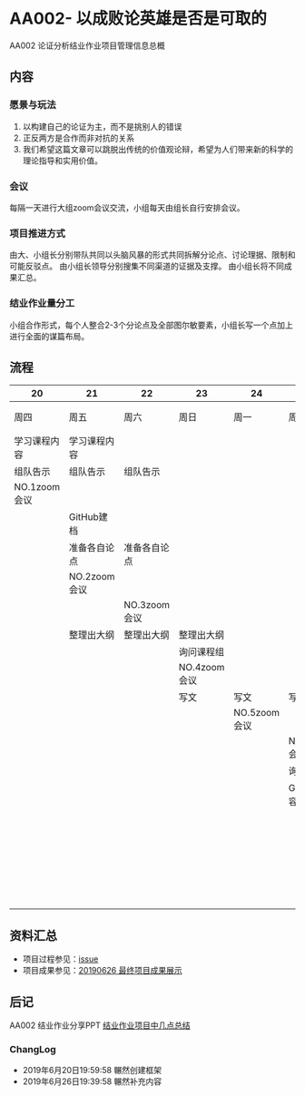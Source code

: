 # AA002- 以成败论英雄是否是可取的
AA002 论证分析结业作业项目管理信息总概

## 内容
### 愿景与玩法
1. 以构建自己的论证为主，而不是挑别人的错误
2. 正反两方是合作而非对抗的关系
3. 我们希望这篇文章可以跳脱出传统的价值观论辩，希望为人们带来新的科学的理论指导和实用价值。

### 会议
每隔一天进行大组zoom会议交流，小组每天由组长自行安排会议。

### 项目推进方式
由大、小组长分别带队共同以头脑风暴的形式共同拆解分论点、讨论理据、限制和可能反驳点。
由小组长领导分别搜集不同渠道的证据及支撑。
由小组长将不同成果汇总。

### 结业作业量分工
小组合作形式，每个人整合2-3个分论点及全部图尔敏要素，小组长写一个点加上进行全面的谋篇布局。

## 流程
20 | 21 | 22 | 23 | 24 | 25 | 26
-- | -- | -- | -- | -- | -- | --
周四 | 周五 | 周六 | 周日 | 周一 | 周二 | 周三
学习课程内容 | 学习课程内容 |   |   |   |   |  
组队告示 | 组队告示 | 组队告示 |   |   |   |  
NO.1zoom会议 |   |   |   |   |   |  
  | GitHub建档 |   |   |   |   |  
  | 准备各自论点 | 准备各自论点 |   |   |   |  
  | NO.2zoom会议 |   |   |   |   |  
  |   | NO.3zoom会议 |   |   |   |  
  | 整理出大纲 | 整理出大纲 | 整理出大纲 |   |   |  
  |   |   | 询问课程组 |   |   |  
  |   |   | NO.4zoom会议 |   |   |  
  |   |   | 写文 | 写文 | 写文 |  
  |   |   |   | NO.5zoom会议 |   |  
  |   |   |   |   | NO.6zoom会议 |  
  |   |   |   |   | 询问课程组 |  
  |   |   |   |   | GitHub内容完备 |  
  |   |   |   |   |   | 出文提交课程组


## 资料汇总
- 项目过程参见：[issue](https://github.com/CathrineintheCR/AA002-/issues)
- 项目成果参见：[20190626 最终项目成果展示 ](https://github.com/CathrineintheCR/AA002-/issues/4)


## 后记
AA002 结业作业分享PPT [结业作业项目中几点总结](https://github.com/CathrineintheCR/AA002-/issues/5)



### ChangLog
- 2019年6月20日19:59:58 冁然创建框架
- 2019年6月26日19:39:58 冁然补充内容
